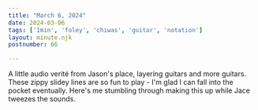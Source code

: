 ```yaml
---
title: "March 6, 2024"
date: 2024-03-06
tags: ['1min', 'foley', 'chiwas', 'guitar', 'notation']
layout: minute.njk
postnumber: 66

---
```


A little audio verité from Jason's place, layering guitars and more guitars. These zippy slidey lines are so fun to play - I'm glad I can fall into the pocket eventually. Here's me stumbling through making this up while Jace tweezes the sounds.  